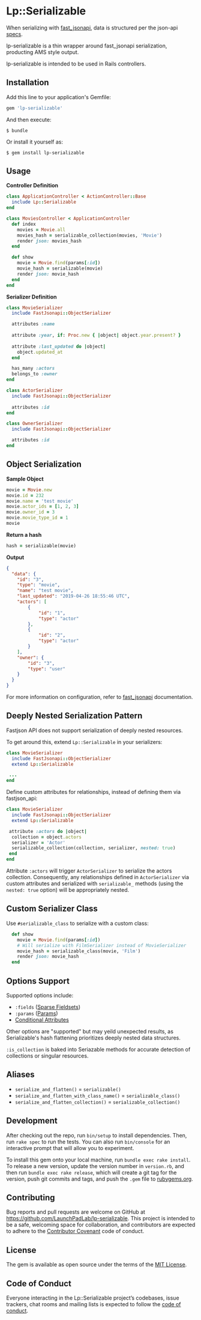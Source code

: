 # Lp::Serializable

When serializing with [fast_jsonapi](https://github.com/Netflix/fast_jsonapi), data is structured per the json-api [specs](http://jsonapi.org/format/).

lp-serializable is a thin wrapper around fast_jsonapi serialization, producting AMS style output.

lp-serializable is intended to be used in Rails controllers.

## Installation

Add this line to your application's Gemfile:

```ruby
gem 'lp-serializable'
```

And then execute:

    $ bundle

Or install it yourself as:

    $ gem install lp-serializable

## Usage

**Controller Definition**

```ruby
class ApplicationController < ActionController::Base
  include Lp::Serializable
end

class MoviesController < ApplicationController
  def index
    movies = Movie.all
    movies_hash = serializable_collection(movies, 'Movie')
    render json: movies_hash
  end

  def show
    movie = Movie.find(params[:id])
    movie_hash = serializable(movie)
    render json: movie_hash
  end
end
```

**Serializer Definition**

```ruby
class MovieSerializer
  include FastJsonapi::ObjectSerializer

  attributes :name
  
  attribute :year, if: Proc.new { |object| object.year.present? }
  
  attribute :last_updated do |object|
    object.updated_at
  end

  has_many :actors
  belongs_to :owner
end

class ActorSerializer
  include FastJsonapi::ObjectSerializer
    
  attributes :id
end

class OwnerSerializer
  include FastJsonapi::ObjectSerializer

  attributes :id
end
```

## Object Serialization
**Sample Object**

```ruby
movie = Movie.new
movie.id = 232
movie.name = 'test movie'
movie.actor_ids = [1, 2, 3]
movie.owner_id = 3
movie.movie_type_id = 1
movie
```

**Return a hash**
```ruby
hash = serializable(movie)
```

**Output**

```json
{
  "data": {
    "id": "3",
    "type": "movie",
    "name": "test movie",
    "last_updated": "2019-04-26 18:55:46 UTC",
    "actors": [
        {
            "id": "1",
            "type": "actor"
        },
        {
            "id": "2",
            "type": "actor"
        }
    ],
    "owner": {
        "id": "3",
        "type": "user"
    }
  }
}

```

For more information on configuration, refer to [fast_jsonapi](https://github.com/Netflix/fast_jsonapi#customizable-options) documentation.

## Deeply Nested Serialization Pattern

Fastjson API does not support serialization of deeply nested resources.

To get around this, extend `Lp::Serializable` in your serializers:

```ruby
class MovieSerializer
  include FastJsonapi::ObjectSerializer
  extend Lp::Serializable

 ...
end
```

Define custom attributes for relationships, instead of defining them via fastjson_api:

```ruby
class MovieSerializer
  include FastJsonapi::ObjectSerializer
  extend Lp::Serializable

 attribute :actors do |object|
  collection = object.actors
  serializer = 'Actor'
  serializable_collection(collection, serializer, nested: true)
 end
end
```

Attribute `:actors` will trigger `ActorSerializer` to serialize the actors collection. Consequently, any relationships defined in `ActorSerializer` via custom attributes and serialized with `serializable_` methods (using the `nested: true` option) will be appropriately nested.

## Custom Serializer Class

Use `#serializable_class` to serialize with a custom class:

```ruby
  def show
    movie = Movie.find(params[:id])
    # Will serialize with FilmSerializer instead of MovieSerializer
    movie_hash = serializable_class(movie, 'Film')
    render json: movie_hash
  end
```

## Options Support

Supported options include:

- `:fields` ([Sparse Fieldsets](https://github.com/Netflix/fast_jsonapi#sparse-fieldsets))
- `:params` ([Params](https://github.com/Netflix/fast_jsonapi#params))
- [Conditional Attributes](https://github.com/Netflix/fast_jsonapi#conditional-attributes)

Other options are "supported" but may yeild unexpected results, as Serializable's hash flattening prioritizes deeply nested data structures.

`:is_collection` is baked into Seriazable methods for accurate detection of collections or singular resources.

## Aliases

- `serialize_and_flatten()` = `serializable()`
- `serialize_and_flatten_with_class_name()` = `serializable_class()`
- `serialize_and_flatten_collection()` = `serializable_collection()`


## Development

After checking out the repo, run `bin/setup` to install dependencies. Then, run `rake spec` to run the tests. You can also run `bin/console` for an interactive prompt that will allow you to experiment.

To install this gem onto your local machine, run `bundle exec rake install`. To release a new version, update the version number in `version.rb`, and then run `bundle exec rake release`, which will create a git tag for the version, push git commits and tags, and push the `.gem` file to [rubygems.org](https://rubygems.org).

## Contributing

Bug reports and pull requests are welcome on GitHub at https://github.com/LaunchPadLab/lp-serializable. This project is intended to be a safe, welcoming space for collaboration, and contributors are expected to adhere to the [Contributor Covenant](http://contributor-covenant.org) code of conduct.

## License

The gem is available as open source under the terms of the [MIT License](https://opensource.org/licenses/MIT).

## Code of Conduct

Everyone interacting in the Lp::Serializable project’s codebases, issue trackers, chat rooms and mailing lists is expected to follow the [code of conduct](https://github.com/LaunchPadLab/lp-serializable/blob/master/CODE_OF_CONDUCT.md).
